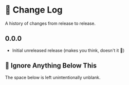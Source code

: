 # 📜 Change Log

A history of changes from release to release.


## 0.0.0

- Initial unreleased release (makes you think, doesn't it 🤔)


## 🤫 Ignore Anything Below This

The space below is left unintentionally unblank.

